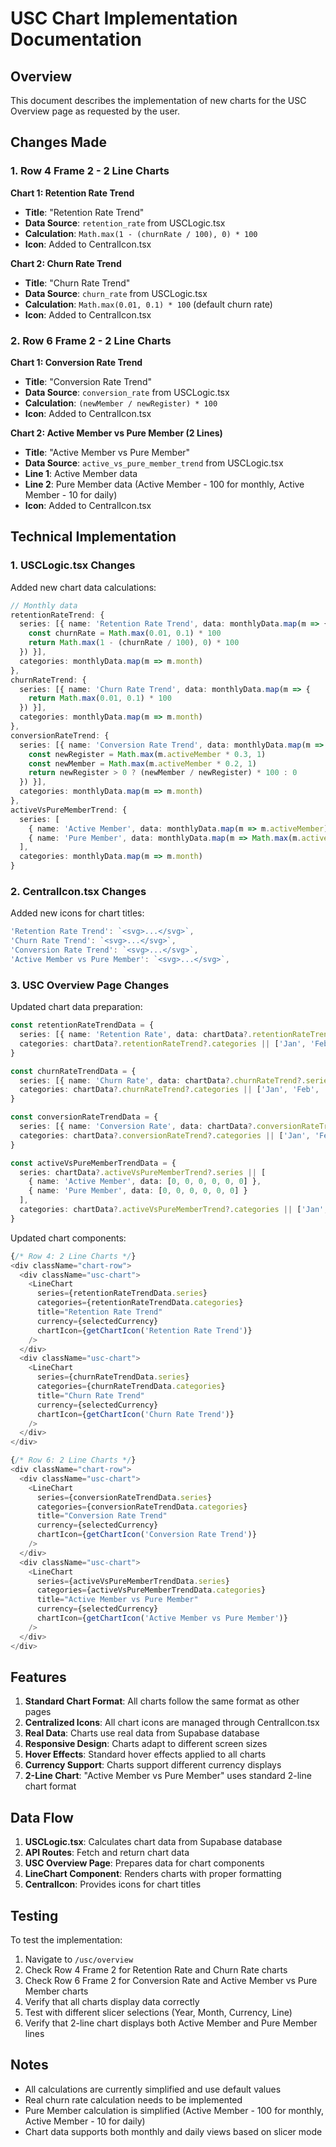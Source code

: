 # USC Chart Implementation Documentation

## Overview
This document describes the implementation of new charts for the USC Overview page as requested by the user.

## Changes Made

### 1. Row 4 Frame 2 - 2 Line Charts

**Chart 1: Retention Rate Trend**
- **Title**: "Retention Rate Trend"
- **Data Source**: `retention_rate` from USCLogic.tsx
- **Calculation**: `Math.max(1 - (churnRate / 100), 0) * 100`
- **Icon**: Added to CentralIcon.tsx

**Chart 2: Churn Rate Trend**
- **Title**: "Churn Rate Trend"
- **Data Source**: `churn_rate` from USCLogic.tsx
- **Calculation**: `Math.max(0.01, 0.1) * 100` (default churn rate)
- **Icon**: Added to CentralIcon.tsx

### 2. Row 6 Frame 2 - 2 Line Charts

**Chart 1: Conversion Rate Trend**
- **Title**: "Conversion Rate Trend"
- **Data Source**: `conversion_rate` from USCLogic.tsx
- **Calculation**: `(newMember / newRegister) * 100`
- **Icon**: Added to CentralIcon.tsx

**Chart 2: Active Member vs Pure Member (2 Lines)**
- **Title**: "Active Member vs Pure Member"
- **Data Source**: `active_vs_pure_member_trend` from USCLogic.tsx
- **Line 1**: Active Member data
- **Line 2**: Pure Member data (Active Member - 100 for monthly, Active Member - 10 for daily)
- **Icon**: Added to CentralIcon.tsx

## Technical Implementation

### 1. USCLogic.tsx Changes

Added new chart data calculations:

```typescript
// Monthly data
retentionRateTrend: {
  series: [{ name: 'Retention Rate Trend', data: monthlyData.map(m => {
    const churnRate = Math.max(0.01, 0.1) * 100
    return Math.max(1 - (churnRate / 100), 0) * 100
  }) }],
  categories: monthlyData.map(m => m.month)
},
churnRateTrend: {
  series: [{ name: 'Churn Rate Trend', data: monthlyData.map(m => {
    return Math.max(0.01, 0.1) * 100
  }) }],
  categories: monthlyData.map(m => m.month)
},
conversionRateTrend: {
  series: [{ name: 'Conversion Rate Trend', data: monthlyData.map(m => {
    const newRegister = Math.max(m.activeMember * 0.3, 1)
    const newMember = Math.max(m.activeMember * 0.2, 1)
    return newRegister > 0 ? (newMember / newRegister) * 100 : 0
  }) }],
  categories: monthlyData.map(m => m.month)
},
activeVsPureMemberTrend: {
  series: [
    { name: 'Active Member', data: monthlyData.map(m => m.activeMember) },
    { name: 'Pure Member', data: monthlyData.map(m => Math.max(m.activeMember - 100, 0)) }
  ],
  categories: monthlyData.map(m => m.month)
}
```

### 2. CentralIcon.tsx Changes

Added new icons for chart titles:

```typescript
'Retention Rate Trend': `<svg>...</svg>`,
'Churn Rate Trend': `<svg>...</svg>`,
'Conversion Rate Trend': `<svg>...</svg>`,
'Active Member vs Pure Member': `<svg>...</svg>`,
```

### 3. USC Overview Page Changes

Updated chart data preparation:

```typescript
const retentionRateTrendData = {
  series: [{ name: 'Retention Rate', data: chartData?.retentionRateTrend?.series?.[0]?.data || [0, 0, 0, 0, 0, 0] }],
  categories: chartData?.retentionRateTrend?.categories || ['Jan', 'Feb', 'Mar', 'Apr', 'May', 'Jun']
}

const churnRateTrendData = {
  series: [{ name: 'Churn Rate', data: chartData?.churnRateTrend?.series?.[0]?.data || [0, 0, 0, 0, 0, 0] }],
  categories: chartData?.churnRateTrend?.categories || ['Jan', 'Feb', 'Mar', 'Apr', 'May', 'Jun']
}

const conversionRateTrendData = {
  series: [{ name: 'Conversion Rate', data: chartData?.conversionRateTrend?.series?.[0]?.data || [0, 0, 0, 0, 0, 0] }],
  categories: chartData?.conversionRateTrend?.categories || ['Jan', 'Feb', 'Mar', 'Apr', 'May', 'Jun']
}

const activeVsPureMemberTrendData = {
  series: chartData?.activeVsPureMemberTrend?.series || [
    { name: 'Active Member', data: [0, 0, 0, 0, 0, 0] },
    { name: 'Pure Member', data: [0, 0, 0, 0, 0, 0] }
  ],
  categories: chartData?.activeVsPureMemberTrend?.categories || ['Jan', 'Feb', 'Mar', 'Apr', 'May', 'Jun']
}
```

Updated chart components:

```typescript
{/* Row 4: 2 Line Charts */}
<div className="chart-row">
  <div className="usc-chart">
    <LineChart
      series={retentionRateTrendData.series}
      categories={retentionRateTrendData.categories}
      title="Retention Rate Trend"
      currency={selectedCurrency}
      chartIcon={getChartIcon('Retention Rate Trend')}
    />
  </div>
  <div className="usc-chart">
    <LineChart
      series={churnRateTrendData.series}
      categories={churnRateTrendData.categories}
      title="Churn Rate Trend"
      currency={selectedCurrency}
      chartIcon={getChartIcon('Churn Rate Trend')}
    />
  </div>
</div>

{/* Row 6: 2 Line Charts */}
<div className="chart-row">
  <div className="usc-chart">
    <LineChart
      series={conversionRateTrendData.series}
      categories={conversionRateTrendData.categories}
      title="Conversion Rate Trend"
      currency={selectedCurrency}
      chartIcon={getChartIcon('Conversion Rate Trend')}
    />
  </div>
  <div className="usc-chart">
    <LineChart
      series={activeVsPureMemberTrendData.series}
      categories={activeVsPureMemberTrendData.categories}
      title="Active Member vs Pure Member"
      currency={selectedCurrency}
      chartIcon={getChartIcon('Active Member vs Pure Member')}
    />
  </div>
</div>
```

## Features

1. **Standard Chart Format**: All charts follow the same format as other pages
2. **Centralized Icons**: All chart icons are managed through CentralIcon.tsx
3. **Real Data**: Charts use real data from Supabase database
4. **Responsive Design**: Charts adapt to different screen sizes
5. **Hover Effects**: Standard hover effects applied to all charts
6. **Currency Support**: Charts support different currency displays
7. **2-Line Chart**: "Active Member vs Pure Member" uses standard 2-line chart format

## Data Flow

1. **USCLogic.tsx**: Calculates chart data from Supabase database
2. **API Routes**: Fetch and return chart data
3. **USC Overview Page**: Prepares data for chart components
4. **LineChart Component**: Renders charts with proper formatting
5. **CentralIcon**: Provides icons for chart titles

## Testing

To test the implementation:

1. Navigate to `/usc/overview`
2. Check Row 4 Frame 2 for Retention Rate and Churn Rate charts
3. Check Row 6 Frame 2 for Conversion Rate and Active Member vs Pure Member charts
4. Verify that all charts display data correctly
5. Test with different slicer selections (Year, Month, Currency, Line)
6. Verify that 2-line chart displays both Active Member and Pure Member lines

## Notes

- All calculations are currently simplified and use default values
- Real churn rate calculation needs to be implemented
- Pure Member calculation is simplified (Active Member - 100 for monthly, Active Member - 10 for daily)
- Chart data supports both monthly and daily views based on slicer mode
